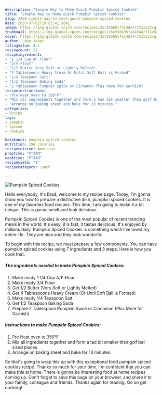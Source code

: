 ```yaml
---
description: "Simple Way to Make Quick Pumpkin Spiced Cookies"
title: "Simple Way to Make Quick Pumpkin Spiced Cookies"
slug: 2480-simple-way-to-make-quick-pumpkin-spiced-cookies
date: 2020-07-02T16:02:41.904Z
image: https://img-global.cpcdn.com/recipes/35c916b95fa14da4/751x532cq70/pumpkin-spiced-cookies-recipe-main-photo.jpg
thumbnail: https://img-global.cpcdn.com/recipes/35c916b95fa14da4/751x532cq70/pumpkin-spiced-cookies-recipe-main-photo.jpg
cover: https://img-global.cpcdn.com/recipes/35c916b95fa14da4/751x532cq70/pumpkin-spiced-cookies-recipe-main-photo.jpg
author: Lena Jones
ratingvalue: 4.1
reviewcount: 12
recipeingredient:
- "1 1/4 Cup AP Flour"
- "3/4 Flour"
- "1/2 Butter Very Soft or Lightly Melted"
- "4 Tablespoons Heavy Cream Or Until Soft Ball is Formed"
- "1/4 Teaspoon Salt"
- "1/2 Teaspoon Baking Soda"
- "2 Tablespoon Pumpkin Spice or Cinnamon Plus More for Garnish"
recipeinstructions:
- "Pre Heat oven to 350°F"
- "Mix all ingredients together and form a tad bit smaller than golf ball sized pieces."
- "Arrange on baking sheet and bake for 13 minutes."
categories:
- Recipe
tags:
- pumpkin
- spiced
- cookies

katakunci: pumpkin spiced cookies 
nutrition: 294 calories
recipecuisine: American
preptime: "PT34M"
cooktime: "PT34M"
recipeyield: "1"
recipecategory: Lunch

---
```



![Pumpkin Spiced Cookies](https://img-global.cpcdn.com/recipes/35c916b95fa14da4/751x532cq70/pumpkin-spiced-cookies-recipe-main-photo.jpg)

Hello everybody, it's Brad, welcome to my recipe page. Today, I'm gonna show you how to prepare a distinctive dish, pumpkin spiced cookies. It is one of my favorites food recipes. This time, I am going to make it a bit unique. This is gonna smell and look delicious.



Pumpkin Spiced Cookies is one of the most popular of recent trending meals in the world. It's easy, it is fast, it tastes delicious. It's enjoyed by millions daily. Pumpkin Spiced Cookies is something which I've loved my entire life. They are nice and they look wonderful.


To begin with this recipe, we must prepare a few components. You can have pumpkin spiced cookies using 7 ingredients and 3 steps. Here is how you cook that.

<!--inarticleads1-->

##### The ingredients needed to make Pumpkin Spiced Cookies:

1. Make ready 1 1/4 Cup A/P Flour
1. Make ready 3/4 Flour
1. Get 1/2 Butter (Very Soft or Lightly Melted)
1. Get 4 Tablespoons Heavy Cream (Or Until Soft Ball is Formed)
1. Make ready 1/4 Teaspoon Salt
1. Get 1/2 Teaspoon Baking Soda
1. Prepare 2 Tablespoon Pumpkin Spice or Cinnamon (Plus More for Garnish)




<!--inarticleads2-->

##### Instructions to make Pumpkin Spiced Cookies:

1. Pre Heat oven to 350°F
1. Mix all ingredients together and form a tad bit smaller than golf ball sized pieces.
1. Arrange on baking sheet and bake for 13 minutes.




So that's going to wrap this up with this exceptional food pumpkin spiced cookies recipe. Thanks so much for your time. I'm confident that you can make this at home. There is gonna be interesting food at home recipes coming up. Don't forget to save this page on your browser, and share it to your family, colleague and friends. Thanks again for reading. Go on get cooking!
